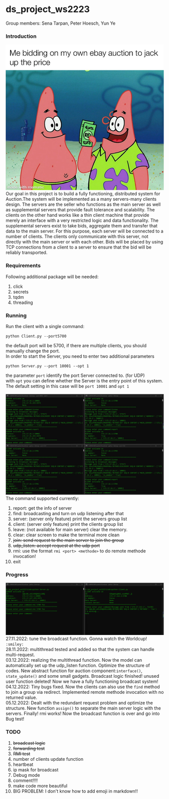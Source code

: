 # ds_project_ws2223
Group members: Sena Tarpan, Peter Hoesch, Yun Ye <br>

### Introduction
![](img/mems.jpg)
Our goal in this project is to build a fully functioning, distributed system for Auction.The system will be implemented as a many servers-many clients design. The servers are the seller who functions as the main server as well as supplemental servers that provide fault tolerance and scalability. The clients on the other hand works like a thin client machine that provide merely an interface with a very restricted logic and data functionality. The supplemental servers exist to take bids, aggregate them and transfer that data to the main server. For this purpose, each server will be connected to a number of clients. The clients only communicate with this server, not directly with the main server or with each other. Bids will be placed by using TCP connections from a client to a server to ensure that the bid will be reliably transported.
### Requirements<br>
Following additional package will be needed:
1. click
2. secrets
3. tqdm
4. threading
### Running<br>
Run the client with a single command:
```
python Client.py --port5700
```
the default port will be 5700, if there are multiple clients, you should manually change the port.<br>
In order to start the Server, you need to enter two additional parameters
```
python Server.py --port 10001 --opt 1
```
the parameter `port` identify the port Server connected to. (for UDP) <br>
with `opt` you can define whether the Server is the entry point of this system. The default setting in this case will be `port 10001` and `opt 1` <br><br>
![terminal](img/broadcast.jpg ) <br>
The command supported currently:
1. report: get the info of server
2. find: broadcasting and turn on udp listening after that
3. server: (server only feature) print the servers group list
4. client: (server only feature) print the clients group list
5. leave: (not available for main server) clear the memory.
6. clear: clear screen to make the terminal more clean
7. ~~join: send request to the main server to join the group~~
8. ~~udp_listen: accept request at the udp port~~
9. rmi: use the format `rmi <port> <methode>` to do remote methode invocation!
10. exit

### Progress<br>
![broadcast](img/rmi.png) <br>
27.11.2022: tune the broadcast function. Gonna watch the Worldcup! `:smiley:`<br>
28.11.2022: multithread tested and added so that the system can handle multi-request.<br>
03.12.2022: realizing the multithread function. Now the model can automatically set up the udp_listen function. Optimize the structure of codes. New abstract function for auction component:`interface()`, `state_update()`
and some small gadgets. Broadcast logic finished! unused user function deleted! Now we have a fully functioning broadcast system!<br>
04.12.2022: Tiny bugs fixed. Now the clients can also use the `find` method to join a group via redirect. Implemented remote methode invocation with no returned value.<br>
05.12.2022: Dealt with the redundant request problem and optimize the structure. New function `assign()` to separate the main server logic with the servers. Finally! rmi works! Now the broadcast function is over and go into Bug test!<br>

### TODO<br>
1. ~~broadcast logic~~
2. ~~forwarding test~~
3. ~~RMI test~~
4. number of clients update function
5. heartbeat
6. ip mask for broadcast
7. Debug mode
8. comment!!!!
9. make code more beautiful
10. BIG PROBLEM: I don't know how to add emoji in markdown!!